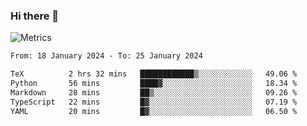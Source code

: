 ### Hi there 👋

![Metrics](https://github.com/radoapx/radoapx/blob/main/github-metrics.svg)

<!--START_SECTION:waka-->

```txt
From: 18 January 2024 - To: 25 January 2024

TeX          2 hrs 32 mins   ████████████▒░░░░░░░░░░░░   49.06 %
Python       56 mins         ████▓░░░░░░░░░░░░░░░░░░░░   18.34 %
Markdown     28 mins         ██▒░░░░░░░░░░░░░░░░░░░░░░   09.26 %
TypeScript   22 mins         █▓░░░░░░░░░░░░░░░░░░░░░░░   07.19 %
YAML         20 mins         █▓░░░░░░░░░░░░░░░░░░░░░░░   06.50 %
```

<!--END_SECTION:waka-->

<!--
**radoapx/radoapx** is a ✨ _special_ ✨ repository because its `README.md` (this file) appears on your GitHub profile.

Here are some ideas to get you started:

- 🔭 I’m currently working on ...
- 🌱 I’m currently learning ...
- 👯 I’m looking to collaborate on ...
- 🤔 I’m looking for help with ...
- 💬 Ask me about ...
- 📫 How to reach me: ...
- 😄 Pronouns: ...
- ⚡ Fun fact: ...
-->
